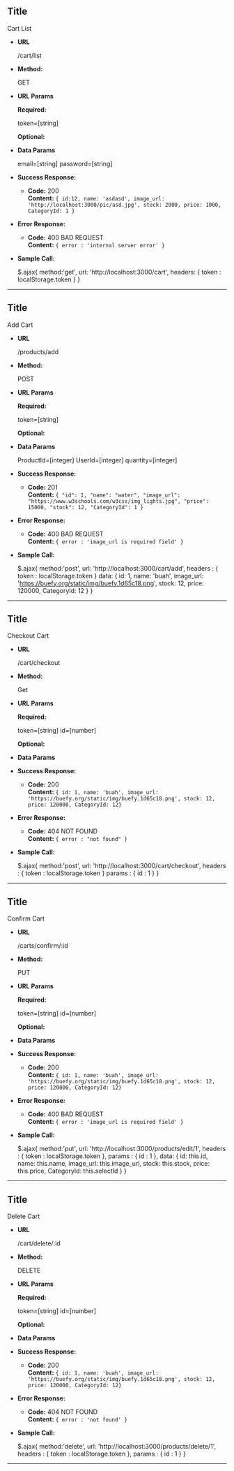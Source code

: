 **Title**
----
  Cart List

* **URL**

  /cart/list

* **Method:**
  
  GET
  
*  **URL Params**

  

   **Required:**
 
    token=[string]

   **Optional:**
 
   

* **Data Params**

  email=[string]
  password=[string]

* **Success Response:**

  * **Code:** 200 <br />
    **Content:** `{ id:12,
                    name: 'asdasd',
                    image_url: 'http://localhost:3000/pic/asd.jpg',
                    stock: 2000,
                    price: 1000,
                    CategoryId: 1
                    }`
 
* **Error Response:**

  * **Code:** 400 BAD REQUEST <br />
    **Content:** `{ error : 'internal server error' }`


* **Sample Call:**

  $.ajax{
      method:'get',
      url: 'http://localhost:3000/cart',
      headers: {
          token : localStorage.token
      }
  }

-------------------------------------------------------------------------------------------------------

**Title**
----
  Add Cart

* **URL**

  /products/add

* **Method:**
  
  POST
  
*  **URL Params**

  

   **Required:**
 
    token=[string]

   **Optional:**
 
   

* **Data Params**

    ProductId=[integer]
    UserId=[integer]
    quantity=[integer]

* **Success Response:**

  * **Code:** 201 <br />
    **Content:** `{
                    "id": 1,
                    "name": "water",
                    "image_url": "https://www.w3schools.com/w3css/img_lights.jpg",
                    "price": 15000,
                    "stock": 12,
                    "CategoryId": 1
                }`
 
* **Error Response:**

  * **Code:** 400 BAD REQUEST <br />
    **Content:** `{ error : 'image_url is required field' }`


* **Sample Call:**

  $.ajax{
      method:'post',
      url: 'http://localhost:3000/cart/add',
      headers : {
          token : localStorage.token
      }
      data: {
          id: 1,
        name: 'buah',
        image_url: 'https://buefy.org/static/img/buefy.1d65c18.png',
        stock: 12,
        price: 120000,
        CategoryId: 12 
      }
  }

-------------------------------------------------------------------------------------------------------

**Title**
----
  Checkout Cart

* **URL**

  /cart/checkout

* **Method:**
  
  Get
  
*  **URL Params**

  

   **Required:**
 
    token=[string]
    id=[number]

   **Optional:**
 
   

* **Data Params**


* **Success Response:**

  * **Code:** 200 <br />
    **Content:** `{ id: 1,
                    name: 'buah',
                    image_url: 'https://buefy.org/static/img/buefy.1d65c18.png',
                    stock: 12,
                    price: 120000,
                    CategoryId: 12}`
 
* **Error Response:**

  * **Code:** 404 NOT FOUND <br />
    **Content:** `{ error : "not found" }`


* **Sample Call:**

  $.ajax{
      method:'post',
      url: 'http://localhost:3000/cart/checkout',
      headers : {
          token : localStorage.token
      }
      params : {
          id : 1
      }
  }

-------------------------------------------------------------------------------------------------------

**Title**
----
  Confirm Cart

* **URL**

  /carts/confirm/:id

* **Method:**
  
  PUT
  
*  **URL Params**


   **Required:**
 
    token=[string]
    id=[number]

   **Optional:**
 
   

* **Data Params**


* **Success Response:**

  * **Code:** 200 <br />
    **Content:** `{ id: 1,
                    name: 'buah',
                    image_url: 'https://buefy.org/static/img/buefy.1d65c18.png',
                    stock: 12,
                    price: 120000,
                    CategoryId: 12}`
 
* **Error Response:**

  * **Code:** 400 BAD REQUEST <br />
    **Content:** `{ error : 'image_url is required field' }`


* **Sample Call:**

  $.ajax{
      method:'put',
      url: 'http://localhost:3000/products/edit/1',
      headers : {
          token : localStorage.token
      },
      params : {
          id : 1
      },
      data: {
          id: this.id,
            name: this.name,
            image_url: this.image_url,
            stock: this.stock,
            price: this.price,
            CategoryId: this.selectId
      }
  }

-------------------------------------------------------------------------------------------------------

**Title**
----
  Delete Cart

* **URL**

  /cart/delete/:id

* **Method:**
  
  DELETE
  
*  **URL Params**

  

   **Required:**
 
    token=[string]
    id=[number]

   **Optional:**
 
   

* **Data Params**


* **Success Response:**

  * **Code:** 200 <br />
    **Content:** `{ id: 1,
                    name: 'buah',
                    image_url: 'https://buefy.org/static/img/buefy.1d65c18.png',
                    stock: 12,
                    price: 120000,
                    CategoryId: 12}`
 
* **Error Response:**

  * **Code:** 404 NOT FOUND <br />
    **Content:** `{ error : 'not found' }`


* **Sample Call:**

  $.ajax{
      method:'delete',
      url: 'http://localhost:3000/products/delete/1',
      headers : {
          token : localStorage.token
      },
      params : {
          id : 1
      }
  }

-------------------------------------------------------------------------------------------------------